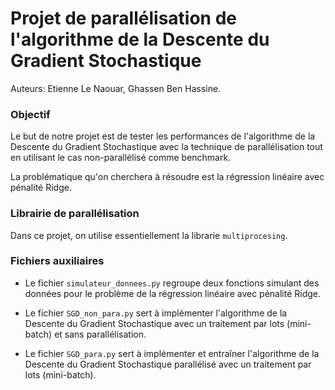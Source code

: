 # Projet de parallélisation de l'algorithme de la Descente du Gradient Stochastique

Auteurs: Etienne Le Naouar, Ghassen Ben Hassine.

### Objectif

Le but de notre projet est de tester les performances de l'algorithme de la Descente du Gradient Stochastique avec la technique de parallélisation tout en utilisant le cas non-parallélisé comme benchmark.

La problématique qu'on cherchera à résoudre est la régression linéaire avec pénalité Ridge.

### Librairie de parallélisation

Dans ce projet, on utilise essentiellement la librarie `multiprocesing`.

### Fichiers auxiliaires

- Le fichier `simulateur_donnees.py` regroupe deux fonctions simulant des données pour le problème de la régression linéaire avec pénalité Ridge.

- Le fichier `SGD_non_para.py` sert à implémenter l'algorithme de la Descente du Gradient Stochastique avec un traitement par lots (mini-batch) et sans parallélisation.

- Le fichier `SGD_para.py` sert à implémenter et entraîner l'algorithme de la Descente du Gradient Stochastique parallélisé avec un traitement par lots (mini-batch).
